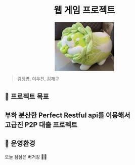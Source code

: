 <h1 align="center">웹 게임 프로젝트</h1>  


<div align="center">
    <img src="./img/goodleaf.png" style="zoom:76%;" align="center"/>
</div>  

> 김정엽, 이우진, 김재구  

## 📌 프로젝트 목표
부하 분산한 Perfect Restful api를 이용해서  
고급진 P2P 대출 프로젝트   
---

## 🍔 운영환경
오늘 점심은 버거킹 🎈🎈  


